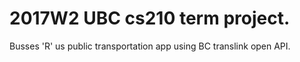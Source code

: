 # 2017W2 UBC cs210 term project.
Busses 'R' us public transportation app using BC translink open API.

